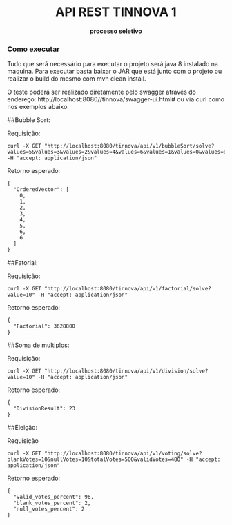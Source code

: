 <h1 align="center">API REST TINNOVA 1</h1>
<div align="center">
  <strong>processo seletivo</strong>
</div>

### Como executar

Tudo que será necessário para executar o projeto será java 8 instalado na maquina. Para executar basta baixar o JAR que está junto com o projeto ou realizar o build do mesmo com mvn clean install.

O teste poderá ser realizado diretamente pelo swagger através do endereço: http://localhost:8080//tinnova/swagger-ui.html# ou via curl como nos exemplos abaixo:

##Bubble Sort:

Requisição:
```
curl -X GET "http://localhost:8080/tinnova/api/v1/bubbleSort/solve?values=5&values=3&values=2&values=4&values=6&values=1&values=0&values=6" -H "accept: application/json"
```
Retorno esperado:
```
{
  "OrderedVector": [
    0,
    1,
    2,
    3,
    4,
    5,
    6,
    6
  ]
}
```

##Fatorial:

Requisição:
```
curl -X GET "http://localhost:8080/tinnova/api/v1/factorial/solve?value=10" -H "accept: application/json"
```

Retorno esperado:
```
{
  "Factorial": 3628800
}
```

##Soma de multiplos:

Requisição:
```
curl -X GET "http://localhost:8080/tinnova/api/v1/division/solve?value=10" -H "accept: application/json"
```
Retorno esperado:
```
{
  "DivisionResult": 23
}
```

##Eleição:

Requisição
```
curl -X GET "http://localhost:8080/tinnova/api/v1/voting/solve?blankVotes=10&nullVotes=10&totalVotes=500&validVotes=480" -H "accept: application/json"
```
Retorno esperado:
```
{
  "valid_votes_percent": 96,
  "blank_votes_percent": 2,
  "null_votes_percent": 2
}
```




